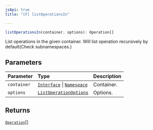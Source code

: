 ```yaml
---
jsApi: true
title: "[F] listOperationsIn"

---
```

```ts
listOperationsIn(container, options): Operation[]
```

List operations in the given container. Will list operation recursively by default(Check subnamespaces.)

## Parameters

| Parameter | Type | Description |
| :------ | :------ | :------ |
| `container` | [`Interface`](../interfaces/Interface.md) \| [`Namespace`](../interfaces/Namespace.md) | Container. |
| `options` | [`ListOperationOptions`](../interfaces/ListOperationOptions.md) | Options. |

## Returns

[`Operation`](../interfaces/Operation.md)[]
